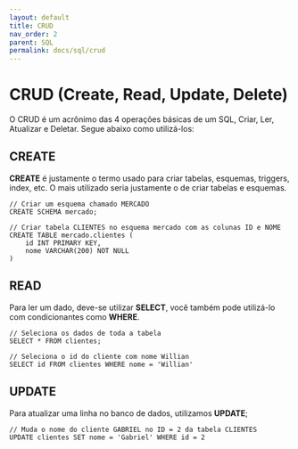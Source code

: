 ```yaml
---
layout: default
title: CRUD
nav_order: 2
parent: SQL
permalink: docs/sql/crud
---
```


# CRUD (Create, Read, Update, Delete) 

O CRUD é um acrônimo das 4 operações básicas de um SQL, Criar, Ler, Atualizar e Deletar.
Segue abaixo como utilizá-los:

## CREATE

**CREATE** é justamente o termo usado para criar tabelas, esquemas, triggers, index, etc.
O mais utilizado seria justamente o de criar tabelas e esquemas.

```
// Criar um esquema chamado MERCADO
CREATE SCHEMA mercado;

// Criar tabela CLIENTES no esquema mercado com as colunas ID e NOME
CREATE TABLE mercado.clientes (
    id INT PRIMARY KEY,
    nome VARCHAR(200) NOT NULL
)
```

## READ

Para ler um dado, deve-se utilizar **SELECT**, você também pode utilizá-lo com condicionantes como **WHERE**.

```
// Seleciona os dados de toda a tabela
SELECT * FROM clientes;

// Seleciona o id do cliente com nome Willian
SELECT id FROM clientes WHERE nome = 'Willian'
```

## UPDATE

Para atualizar uma linha no banco de dados, utilizamos **UPDATE**;

```
// Muda o nome do cliente GABRIEL no ID = 2 da tabela CLIENTES
UPDATE clientes SET nome = 'Gabriel' WHERE id = 2
```